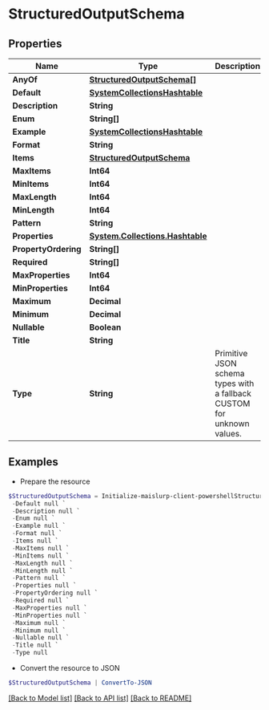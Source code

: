 # StructuredOutputSchema
## Properties

Name | Type | Description | Notes
------------ | ------------- | ------------- | -------------
**AnyOf** | [**StructuredOutputSchema[]**](StructuredOutputSchema) |  | [optional] 
**Default** | [**SystemCollectionsHashtable**]() |  | [optional] 
**Description** | **String** |  | [optional] 
**Enum** | **String[]** |  | [optional] 
**Example** | [**SystemCollectionsHashtable**]() |  | [optional] 
**Format** | **String** |  | [optional] 
**Items** | [**StructuredOutputSchema**](StructuredOutputSchema) |  | [optional] 
**MaxItems** | **Int64** |  | [optional] 
**MinItems** | **Int64** |  | [optional] 
**MaxLength** | **Int64** |  | [optional] 
**MinLength** | **Int64** |  | [optional] 
**Pattern** | **String** |  | [optional] 
**Properties** | [**System.Collections.Hashtable**](StructuredOutputSchema) |  | [optional] 
**PropertyOrdering** | **String[]** |  | [optional] 
**Required** | **String[]** |  | [optional] 
**MaxProperties** | **Int64** |  | [optional] 
**MinProperties** | **Int64** |  | [optional] 
**Maximum** | **Decimal** |  | [optional] 
**Minimum** | **Decimal** |  | [optional] 
**Nullable** | **Boolean** |  | [optional] 
**Title** | **String** |  | [optional] 
**Type** | **String** | Primitive JSON schema types with a fallback CUSTOM for unknown values. | [optional] 

## Examples

- Prepare the resource
```powershell
$StructuredOutputSchema = Initialize-maislurp-client-powershellStructuredOutputSchema  -AnyOf null `
 -Default null `
 -Description null `
 -Enum null `
 -Example null `
 -Format null `
 -Items null `
 -MaxItems null `
 -MinItems null `
 -MaxLength null `
 -MinLength null `
 -Pattern null `
 -Properties null `
 -PropertyOrdering null `
 -Required null `
 -MaxProperties null `
 -MinProperties null `
 -Maximum null `
 -Minimum null `
 -Nullable null `
 -Title null `
 -Type null
```

- Convert the resource to JSON
```powershell
$StructuredOutputSchema | ConvertTo-JSON
```

[[Back to Model list]](../README#documentation-for-models) [[Back to API list]](../README#documentation-for-api-endpoints) [[Back to README]](../README)

